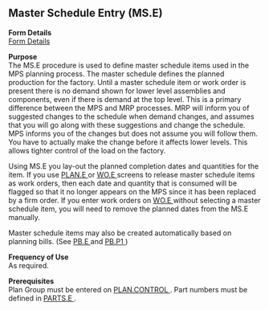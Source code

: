 ##  Master Schedule Entry (MS.E)

<PageHeader />

**Form Details**  
[ Form Details ](MS-E-1/README.md)   

**Purpose**  
The MS.E procedure is used to define master schedule items used in the MPS
planning process. The master schedule defines the planned production for the
factory. Until a master schedule item or work order is present there is no
demand shown for lower level assemblies and components, even if there is
demand at the top level. This is a primary difference between the MPS and MRP
processes. MRP will inform you of suggested changes to the schedule when
demand changes, and assumes that you will go along with these suggestions and
change the schedule. MPS informs you of the changes but does not assume you
will follow them. You have to actually make the change before it affects lower
levels. This allows tighter control of the load on the factory.  
  
Using MS.E you lay-out the planned completion dates and quantities for the item. If you use [ PLAN.E ](../PLAN-E/README.md) or [ WO.E ](../../../PRO-OVERVIEW/PRO-ENTRY/WO-E/README.md) screens to release master schedule items as work orders, then each date and quantity that is consumed will be flagged so that it no longer appears on the MPS since it has been replaced by a firm order. If you enter work orders on [ WO.E ](../../../PRO-OVERVIEW/PRO-ENTRY/WO-E/README.md) without selecting a master schedule item, you will need to remove the planned dates from the MS.E manually.   
  
Master schedule items may also be created automatically based on planning bills. (See [ PB.E ](../PB-E/README.md) and [ PB.P1 ](../../MFG-PROCESS/PB-P1/README.md) ) 

**Frequency of Use**  
As required.

**Prerequisites**  
Plan Group must be entered on [ PLAN.CONTROL ](../PLAN-CONTROL/README.md) . Part numbers must be defined in [ PARTS.E ](../../../ENG-OVERVIEW/ENG-ENTRY/PARTS-E/README.md) . 

<badge text= "Version 8.10.57" vertical="middle" />

<PageFooter />